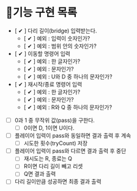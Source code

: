 # 📌기능 구현 목록

- [ ✔ ] 다리 길이(bridge) 입력받는다.
  - [ ✔ ] 예외 : 입력이 숫자인가?
  - [ ✔ ] 예외 : 범위 안의 숫자인가?
- [ ✔ ] 이동할 명령어 입력
  - [ ✔ ] 예외 : 한 글자인가?
  - [ ✔ ] 예외 : 문자인가?
  - [ ✔ ] 예외 : U와 D 중 하나의 문자인가?
- [ ✔ ] 재시작/종료 명령어 입력
  - [ ✔ ] 예외 : 한 글자인가?
  - [ ✔ ] 예외 : 문자인가?
  - [ ✔ ] 예외 : R와 Q 중 하나의 문자인가?
- [  ] 0과 1 중 무작위 값(pass)을 구한다.
  - [  ] 0이면 D, 1이면 U이다.
- [  ] 플레이어 입력이 pass와 동일하면 결과 출력 후 계속
  - [  ] 시도한 횟수(tryCount) 저장
- [  ] 플레이어 입력이 pass와 다르면 결과 출력 후 중단
  - [  ] 재시도는 R, 종료는 Q
  - [  ] R이면 다리 길이 빼고 리셋
  - [  ] Q면 결과 출력
- [  ] 다리 길이만큼 성공하면 최종 결과 출력
